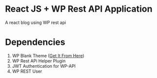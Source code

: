# React JS + WP Rest API Application
A react blog using WP rest api

# Dependencies
1. WP Blank Theme (<a href="https://github.com/robicse11127/wp-blank-theme">Get It From Here</a>)
2. WP Rest APi Helper Plugin
3. JWT Authentication for WP-API
4. WP REST User
